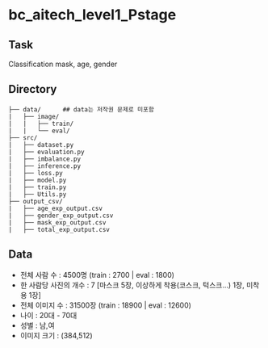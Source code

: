 # bc_aitech_level1_Pstage

## Task
Classification mask, age, gender

## Directory
```
├── data/      ## data는 저작권 문제로 미포함
|   ├── image/
|   |   ├── train/ 
|   |   └── eval/
├── src/
|   ├── dataset.py
|   ├── evaluation.py
|   ├── imbalance.py
|   ├── inference.py
|   ├── loss.py
|   ├── model.py
|   ├── train.py
|   ├── Utils.py
├── output_csv/
|   ├── age_exp_output.csv
|   ├── gender_exp_output.csv
|   ├── mask_exp_output.csv
|   ├── total_exp_output.csv
```

## Data
* 전체 사람 수 : 4500명 (train : 2700 | eval : 1800)
* 한 사람당 사진의 개수 : 7 [마스크 5장, 이상하게 착용(코스크, 턱스크...) 1장, 미착용 1장]
* 전체 이미지 수 : 31500장 (train : 18900 | eval : 12600)
* 나이 : 20대 - 70대
* 성별 : 남,여
* 이미지 크기 : (384,512)
